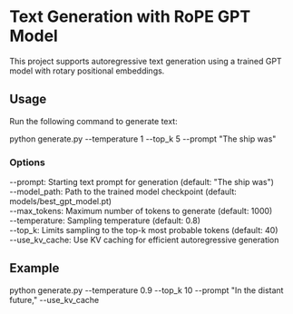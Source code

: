 # Text Generation with RoPE GPT Model

This project supports autoregressive text generation using a trained GPT model with rotary positional embeddings.

## Usage

Run the following command to generate text:

python generate.py --temperature 1 --top_k 5 --prompt "The ship was"

### Options

--prompt: Starting text prompt for generation (default: "The ship was")  
--model_path: Path to the trained model checkpoint (default: models/best_gpt_model.pt)  
--max_tokens: Maximum number of tokens to generate (default: 1000)  
--temperature: Sampling temperature (default: 0.8)  
--top_k: Limits sampling to the top-k most probable tokens (default: 40)  
--use_kv_cache: Use KV caching for efficient autoregressive generation

## Example

python generate.py --temperature 0.9 --top_k 10 --prompt "In the distant future," --use_kv_cache
